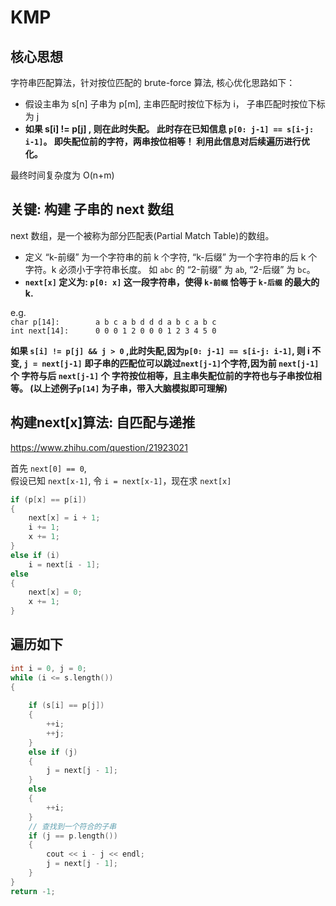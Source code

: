# KMP

## 核心思想

字符串匹配算法，针对按位匹配的 brute-force 算法, 核心优化思路如下：

* 假设主串为 s[n] 子串为 p[m], 主串匹配时按位下标为 i， 子串匹配时按位下标为 j
* __如果 s[i] != p[j] , 则在此时失配。 此时存在已知信息 `p[0: j-1] == s[i-j: i-1]`。 即失配位前的字符，两串按位相等！ 利用此信息对后续遍历进行优化。__

最终时间复杂度为 O(n+m)

## 关键: 构建 子串的 next 数组

next 数组，是一个被称为部分匹配表(Partial Match Table)的数组。

* 定义 “k-前缀” 为一个字符串的前 k 个字符, “k-后缀” 为一个字符串的后 k 个字符。k 必须小于字符串长度。 如 `abc` 的 “2-前缀” 为 `ab`, “2-后缀” 为 `bc`。
* __`next[x]` 定义为: `p[0: x]` 这一段字符串，使得 `k-前缀` 恰等于 `k-后缀` 的最大的k.__

e.g.  
`char p[14]:		a b c a b d d d a b c a b c`  
`int next[14]:		0 0 0 1 2 0 0 0 1 2 3 4 5 0`

__如果 `s[i] != p[j] && j > 0` ,此时失配,因为`p[0: j-1] == s[i-j: i-1]`, 则 i 不变, `j = next[j-1]`__
__即子串的匹配位可以跳过`next[j-1]`个字符,因为前 `next[j-1]` 个 字符与后 `next[j-1]` 个 字符按位相等，且主串失配位前的字符也与子串按位相等。 (以上述例子`p[14]` 为子串，带入大脑模拟即可理解)__

## 构建next[x]算法: 自匹配与递推

https://www.zhihu.com/question/21923021

首先 `next[0] == 0`,   
假设已知 `next[x-1]`, 令 `i = next[x-1]`，现在求 `next[x]`
```cpp
if (p[x] == p[i])
{
	next[x] = i + 1;
	i += 1;
	x += 1;
}
else if (i)
	i = next[i - 1];
else 
{
	next[x] = 0;
	x += 1;
}
```

## 遍历如下

```Cpp
int i = 0, j = 0;
while (i <= s.length())
{
    
    if (s[i] == p[j])
    {
        ++i;
        ++j;
    } 
    else if (j)
    {
        j = next[j - 1];
    } 
    else 
    {
        ++i;
    }
    // 查找到一个符合的子串
    if (j == p.length())
    {
        cout << i - j << endl;
        j = next[j - 1];
    }
}
return -1;
```